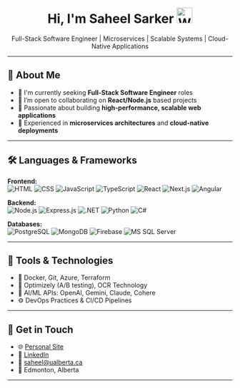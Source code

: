 <!-- Banner or GIF -->

<h1 align="center">Hi, I'm Saheel Sarker <span><img width="35" src="https://github.com/user-attachments/assets/fe907d37-df76-4d8a-9545-eb03d6b96cc4" alt="Welcome Banner" /></span></h1>

<p align="center">
  Full-Stack Software Engineer | Microservices | Scalable Systems | Cloud-Native Applications
</p>

---

## 🚀 About Me

- 🔭 I'm currently seeking **Full-Stack Software Engineer** roles
- 👯 I’m open to collaborating on **React/Node.js** based projects
- 🌟 Passionate about building **high-performance, scalable web applications**
- 💬 Experienced in **microservices architectures** and **cloud-native deployments**

---

## 🛠️ Languages & Frameworks

**Frontend:**  
![HTML](https://img.shields.io/badge/-HTML5-E34F26?logo=html5&logoColor=white) 
![CSS](https://img.shields.io/badge/-CSS3-1572B6?logo=css3&logoColor=white)
![JavaScript](https://img.shields.io/badge/-JavaScript-F7DF1E?logo=javascript&logoColor=black)
![TypeScript](https://img.shields.io/badge/-TypeScript-3178C6?logo=typescript&logoColor=white)
![React](https://img.shields.io/badge/-React-61DAFB?logo=react&logoColor=black)
![Next.js](https://img.shields.io/badge/-Next.js-000000?logo=next.js&logoColor=white)
![Angular](https://img.shields.io/badge/-Angular-DD0031?logo=angular&logoColor=white)

**Backend:**  
![Node.js](https://img.shields.io/badge/-Node.js-339933?logo=node.js&logoColor=white)
![Express.js](https://img.shields.io/badge/-Express.js-000000?logo=express&logoColor=white)
![.NET](https://img.shields.io/badge/-.NET-512BD4?logo=dotnet&logoColor=white)
![Python](https://img.shields.io/badge/-Python-3776AB?logo=python&logoColor=white)
![C#](https://img.shields.io/badge/-C%23-239120?logo=c-sharp&logoColor=white)

**Databases:**  
![PostgreSQL](https://img.shields.io/badge/-PostgreSQL-4169E1?logo=postgresql&logoColor=white)
![MongoDB](https://img.shields.io/badge/-MongoDB-47A248?logo=mongodb&logoColor=white)
![Firebase](https://img.shields.io/badge/-Firebase-FFCA28?logo=firebase&logoColor=black)
![MS SQL Server](https://img.shields.io/badge/-MS%20SQL%20Server-CC2927?logo=microsoft-sql-server&logoColor=white)

---

## 🧰 Tools & Technologies

- 🐳 Docker, Git, Azure, Terraform
- 🧪 Optimizely (A/B testing), OCR Technology
- 🤖 AI/ML APIs: OpenAI, Gemini, Claude, Cohere
- ⚙️ DevOps Practices & CI/CD Pipelines

---

## 🔗 Get in Touch

- 🌐 [Personal Site](https://saheel-sarker.vercel.app/)
- 💼 [LinkedIn](https://www.linkedin.com/in/saheels)
- 📧 saheel@ualberta.ca
- 📍 Edmonton, Alberta

---

<!-- Optional: GitHub Stats / Contribution Graph -->
<!--
## 📈 GitHub Stats

<p align="center">
  <img src="https://github-readme-stats.vercel.app/api?username=Saheel-Sarker&show_icons=true&theme=radical" alt="Saheel's GitHub stats" />
</p>
-->
